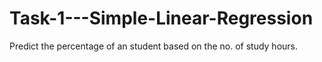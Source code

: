# Task-1---Simple-Linear-Regression
Predict the percentage of an student based on the no. of study hours.
